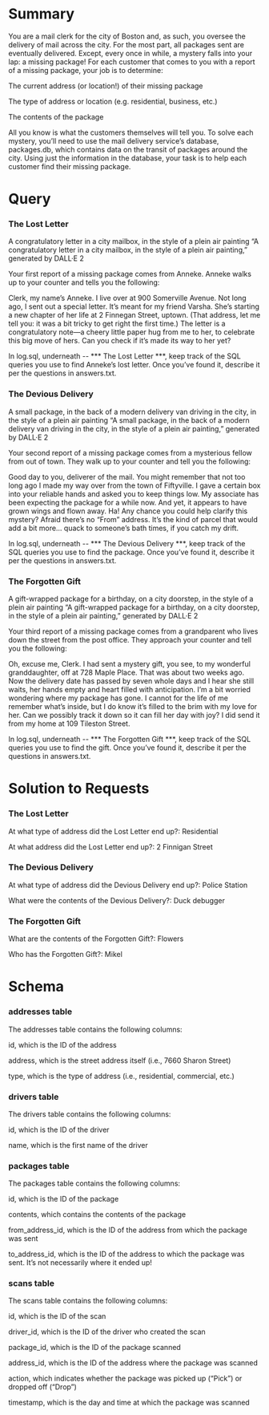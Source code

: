 # Summary
You are a mail clerk for the city of Boston and, as such, you oversee the delivery of mail across the city. For the most part, all packages sent are eventually delivered. Except, every once in while, a mystery falls into your lap: a missing package! For each customer that comes to you with a report of a missing package, your job is to determine:

The current address (or location!) of their missing package

The type of address or location (e.g. residential, business, etc.)

The contents of the package

All you know is what the customers themselves will tell you. To solve each mystery, you’ll need to use the mail delivery service’s database, packages.db, which contains data on the transit of packages around the city. Using just the information in the database, your task is to help each customer find their missing package.

# Query
### The Lost Letter
A congratulatory letter in a city mailbox, in the style of a plein air painting
“A congratulatory letter in a city mailbox, in the style of a plein air painting,” generated by DALL·E 2

Your first report of a missing package comes from Anneke. Anneke walks up to your counter and tells you the following:

Clerk, my name’s Anneke. I live over at 900 Somerville Avenue. Not long ago, I sent out a special letter. It’s meant for my friend Varsha. She’s starting a new chapter of her life at 2 Finnegan Street, uptown. (That address, let me tell you: it was a bit tricky to get right the first time.) The letter is a congratulatory note—a cheery little paper hug from me to her, to celebrate this big move of hers. Can you check if it’s made its way to her yet?

In log.sql, underneath -- *** The Lost Letter ***, keep track of the SQL queries you use to find Anneke’s lost letter. Once you’ve found it, describe it per the questions in answers.txt.

### The Devious Delivery
A small package, in the back of a modern delivery van driving in the city, in the style of a plein air painting
“A small package, in the back of a modern delivery van driving in the city, in the style of a plein air painting,” generated by DALL·E 2

Your second report of a missing package comes from a mysterious fellow from out of town. They walk up to your counter and tell you the following:

Good day to you, deliverer of the mail. You might remember that not too long ago I made my way over from the town of Fiftyville. I gave a certain box into your reliable hands and asked you to keep things low. My associate has been expecting the package for a while now. And yet, it appears to have grown wings and flown away. Ha! Any chance you could help clarify this mystery? Afraid there’s no “From” address. It’s the kind of parcel that would add a bit more… quack to someone’s bath times, if you catch my drift.

In log.sql, underneath -- *** The Devious Delivery ***, keep track of the SQL queries you use to find the package. Once you’ve found it, describe it per the questions in answers.txt.

### The Forgotten Gift
A gift-wrapped package for a birthday, on a city doorstep, in the style of a plein air painting
“A gift-wrapped package for a birthday, on a city doorstep, in the style of a plein air painting,” generated by DALL·E 2

Your third report of a missing package comes from a grandparent who lives down the street from the post office. They approach your counter and tell you the following:

Oh, excuse me, Clerk. I had sent a mystery gift, you see, to my wonderful granddaughter, off at 728 Maple Place. That was about two weeks ago. Now the delivery date has passed by seven whole days and I hear she still waits, her hands empty and heart filled with anticipation. I’m a bit worried wondering where my package has gone. I cannot for the life of me remember what’s inside, but I do know it’s filled to the brim with my love for her. Can we possibly track it down so it can fill her day with joy? I did send it from my home at 109 Tileston Street.

In log.sql, underneath -- *** The Forgotten Gift ***, keep track of the SQL queries you use to find the gift. Once you’ve found it, describe it per the questions in answers.txt.

# Solution to Requests
### The Lost Letter
At what type of address did the Lost Letter end up?: Residential

At what address did the Lost Letter end up?: 2 Finnigan Street

### The Devious Delivery
At what type of address did the Devious Delivery end up?: Police Station

What were the contents of the Devious Delivery?: Duck debugger

### The Forgotten Gift
What are the contents of the Forgotten Gift?: Flowers

Who has the Forgotten Gift?: Mikel

# Schema
### addresses table
The addresses table contains the following columns:

id, which is the ID of the address

address, which is the street address itself (i.e., 7660 Sharon Street)

type, which is the type of address (i.e., residential, commercial, etc.)

### drivers table
The drivers table contains the following columns:

id, which is the ID of the driver

name, which is the first name of the driver

### packages table
The packages table contains the following columns:

id, which is the ID of the package

contents, which contains the contents of the package

from_address_id, which is the ID of the address from which the package was sent

to_address_id, which is the ID of the address to which the package was sent. It’s not necessarily where it ended up!

### scans table
The scans table contains the following columns:

id, which is the ID of the scan

driver_id, which is the ID of the driver who created the scan

package_id, which is the ID of the package scanned

address_id, which is the ID of the address where the package was scanned

action, which indicates whether the package was picked up (“Pick”) or dropped off (“Drop”)

timestamp, which is the day and time at which the package was scanned

